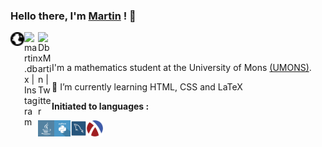 ### Hello there, I'm [Martin](https://github.com/MartinDbx) ! 👋

<a href="https://martin-dbx.webflow.io">
  <img align="left" alt="MARTIN DBX" width="22px" src="https://raw.githubusercontent.com/iconic/open-iconic/master/svg/globe.svg" />
<a />
<a href="https://www.instagram.com/martin.dbx/">
  <img align="left" alt="martin.dbx | Instagram" width="22px" src="https://cdn.jsdelivr.net/npm/simple-icons@v3/icons/instagram.svg" />
<a />
<a href="https://twitter.com/DbxMartin">
  <img align="left" alt="DbxMartin | Twitter" width="22px" src="https://cdn.jsdelivr.net/npm/simple-icons@v3/icons/twitter.svg" />
<a />
<br />
<br />

I'm a mathematics student at the University of Mons [(UMONS)](https://web.umons.ac.be/fr/).

🌱 I’m currently learning HTML, CSS and LaTeX

**Initiated to languages :**

<img align="left" alt="Java" width="26px" src="https://github.com/MartinDbx/MartinDbx/blob/master/java.png" />
<img align="left" alt="Python" width="26px" src="https://github.com/MartinDbx/MartinDbx/blob/master/python.png" />
<img align="left" alt="MySQL" width="26px" src="https://github.com/MartinDbx/MartinDbx/blob/master/mysql.png" />
<img align="left" alt="Racket" width="26px" src="https://github.com/MartinDbx/MartinDbx/blob/master/racket.png" />


